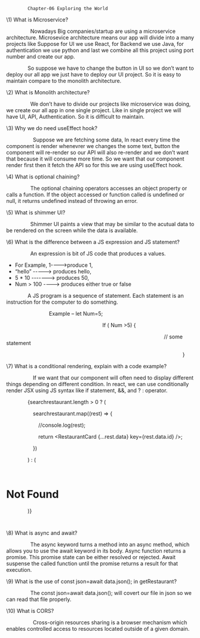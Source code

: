             Chapter-06 Exploring the World

\1) What is Microservice?

`         `Nowadays Big companies/startup are using a microservice architecture. Microsevice architecture means our app will divide into a many projects like Suppose for UI we use React, for Backend we use Java, for authentication we use python and last we combine all this project using port number and create our app. 

`        `So suppose we have to change the button in UI so we don’t want to deploy our all app we just have to deploy our UI project. So it is easy to maintain compare to the monolith architecture.

\2) What is Monolith architecture?

`         `We don’t have to divide our projects like microservice was doing, we create our all app in one single project. Like in single project we will have UI, API, Authentication. So it is difficult to maintain.

\3) Why we do need useEffect hook?

`          `Suppose we are fetching some data, In react every time the component is render whenevrer we changes the some text, button the component will re-render so our API will also re-render and we don’t want that because it will consume more time. So we want that our component render first then it fetch the API so for this we are using useEffect hook. 

\4) What is optional chaining?

`         `The optional chaining operators accesses an object property or calls a function. If the object accessed or function called is undefined or null, it returns undefined instead of throwing an error.

\5) What is shimmer UI?

`         `Shimmer UI paints a view that may be similar to the acutual data to be rendered on the screen while the data is available.

\6) What is the difference between a JS expression and JS statement?

`         `An expression is bit of JS code that produces a values. 

- For Example, 1---->produce 1, 
- “hello” -----> produces hello,
- 5 \* 10 -------> produces 50,
- Num > 100 ----> produces either true or false

`        `A JS program is a sequence of statement. Each statement is an instruction for the computer to do something. 

`                `Example – let Num=5;

`                                    `If ( Num >5) {      

`                                                           `// some statement 

`                                                                  `}

\7) What is a conditional rendering, explain with a code example?

`          `If we want that our component will often need to display different things depending on different condition. In react, we can use conditionally render JSX using JS syntax like if statement, &&, and ? : operator.

<div className="body">

`        `{searchrestaurant.length > 0 ? (

`          `searchrestaurant.map((rest) => {

`            `//console.log(rest);

`            `return <RestaurantCard {...rest.data} key={rest.data.id} />;

`          `})

`        `) : (

`          `<h1>Not Found</h1>

`        `)}

`      `</div>

\8) What is async and await?

`         `The async keyword turns a method into an async method, which allows you to use the await keyword in its body. Async function returns a promise. This promise state can be either resolved or rejected. Await suspense the called function until the promise returns a result for that execution.

\9) What is the use of const json=await data.json(); in getRestaurant?

`         `The const json=await data.json(); will covert our file in json so we can read that file properly.

\10) What is CORS?

`          `Cross-origin resources sharing is a browser mechanism which enables controlled access to resources located outside of a given domain.                                   

